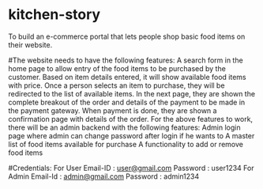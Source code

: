 # kitchen-story
To build an e-commerce portal that lets people shop basic food items on their website.

#The website needs to have the following features:
A search form in the home page to allow entry of the food items to be purchased by the customer.
Based on item details entered, it will show available food items with price.
Once a person selects an item to purchase, they will be redirected to the list of available items. In the next page, they are shown the complete breakout of the order and details of the payment to be made in the payment gateway. When payment is done, they are shown a confirmation page with details of the order.
For the above features to work, there will be an admin backend with the following features:
Admin login page where admin can change password after login if he wants to
A master list of food items available for purchase
A functionality to add or remove food items

#Credentials:
For User
Email-ID : user@gmail.com
Password : user1234
For Admin
Email-Id : admin@gmail.com
Password : admin1234
